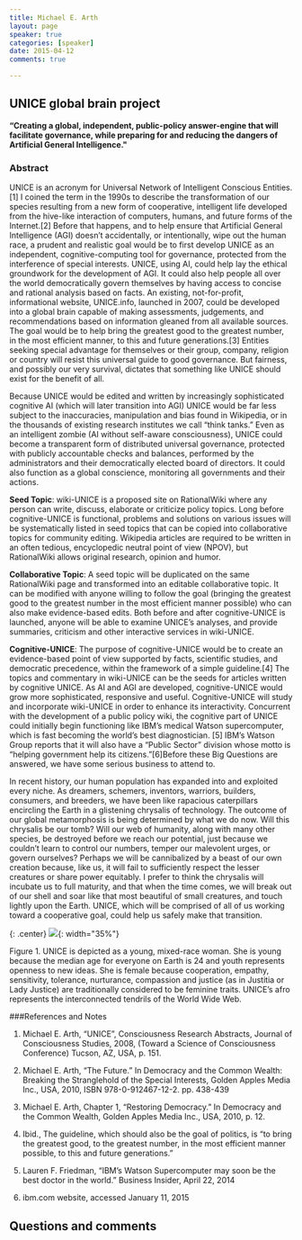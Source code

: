 ```yaml
---
title: Michael E. Arth
layout: page
speaker: true
categories: [speaker]
date: 2015-04-12
comments: true

---
```


## UNICE global brain project
**“Creating a global, independent, public-policy answer-engine that will facilitate governance, while preparing for and reducing the dangers of Artificial General Intelligence."**

### Abstract

UNICE is an acronym for Universal Network of Intelligent Conscious Entities.[1] I coined the term in the 1990s to describe the transformation of our species resulting from a new form of cooperative, intelligent life developed from the hive-like interaction of computers, humans, and future forms of the Internet.[2] Before that happens, and to help ensure that Artificial General Intelligence (AGI) doesn’t accidentally, or intentionally, wipe out the human race, a prudent and realistic goal would be to first develop UNICE as an independent, cognitive-computing tool for governance, protected from the interference of special interests. UNICE, using AI, could help lay the ethical groundwork for the development of AGI. It could also help people all over the world democratically govern themselves by having access to concise and rational analysis based on facts. An existing, not-for-profit, informational website, UNICE.info, launched in 2007, could be developed into a global brain capable of making assessments, judgements, and recommendations based on information gleaned from all available sources. The goal would be to help bring the greatest good to the greatest number, in the most efficient manner, to this and future generations.[3] Entities seeking special advantage for themselves or their group, company, religion or country will resist this universal guide to good governance. But fairness, and possibly our very survival, dictates that something like UNICE should exist for the benefit of all.

Because UNICE would be edited and written by increasingly sophisticated cognitive AI (which will later transition into AGI) UNICE would be far less subject to the inaccuracies, manipulation and bias found in Wikipedia, or in the thousands of existing research institutes we call “think tanks.” Even as an intelligent zombie (AI without self-aware consciousness), UNICE could become a transparent form of distributed universal governance, protected with publicly accountable checks and balances, performed by the administrators and their democratically elected board of directors. It could also function as a global conscience, monitoring all governments and their actions.

**Seed Topic**: wiki-UNICE is a proposed site on RationalWiki where any person can write, discuss, elaborate or criticize policy topics. Long before cognitive-UNICE is functional, problems and solutions on various issues will be systematically listed in seed topics that can be copied into collaborative topics for community editing. Wikipedia articles are required to be written in an often tedious, encyclopedic neutral point of view (NPOV), but RationalWiki allows original research, opinion and humor.

**Collaborative Topic**: A seed topic will be duplicated on the same RationalWiki page and transformed into an editable collaborative topic. It can be modified with anyone willing to follow the goal (bringing the greatest good to the greatest number in the most efficient manner possible) who can also make evidence-based edits. Both before and after cognitive-UNICE is launched, anyone will be able to examine UNICE’s analyses, and provide summaries, criticism and other interactive services in wiki-UNICE.

**Cognitive-UNICE**: The purpose of cognitive-UNICE would be to create an evidence-based point of view supported by facts, scientific studies, and democratic precedence, within the framework of a simple guideline.[4] The topics and commentary in wiki-UNICE can be the seeds for articles written by cognitive UNICE. As AI and AGI are developed, cognitive-UNICE would grow more sophisticated, responsive and useful. Cognitive-UNICE will study and incorporate wiki-UNICE in order to enhance its interactivity. Concurrent with the development of a public policy wiki, the cognitive part of UNICE could initially begin functioning like IBM’s medical Watson supercomputer, which is fast becoming the world’s best diagnostician. [5] IBM’s Watson Group reports that it will also have a “Public Sector” division whose motto is “helping government help its citizens.”[6]Before these Big Questions are answered, we have some serious business to attend to.

In recent history, our human population has expanded into and exploited every niche. As dreamers, schemers, inventors, warriors, builders, consumers, and breeders, we have been like rapacious caterpillars encircling the Earth in a glistening chrysalis of technology. The outcome of our global metamorphosis is being determined by what we do now. Will this chrysalis be our tomb? Will our web of humanity, along with many other species, be destroyed before we reach our potential, just because we couldn’t learn to control our numbers, temper our malevolent urges, or govern ourselves? Perhaps we will be cannibalized by a beast of our own creation because, like us, it will fail to sufficiently respect the lesser creatures or share power equitably. I prefer to think the chrysalis will incubate us to full maturity, and that when the time comes, we will break out of our shell and soar like that most beautiful of small creatures, and touch lightly upon the Earth. UNICE, which will be comprised of all of us working toward a cooperative goal, could help us safely make that transition.

{: .center}
![]({{site.baseurl}}/img/misc/unice.jpg){: width="35%"}

Figure 1. UNICE is depicted as a young, mixed-race woman. She is young because the median age for everyone on Earth is 24 and youth represents openness to new ideas. She is female because cooperation, empathy, sensitivity, tolerance, nurturance, compassion and justice (as in Justitia or Lady Justice) are traditionally considered to be feminine traits. UNICE’s afro represents the interconnected tendrils of the World Wide Web.

###References and Notes

1. Michael E. Arth, “UNICE”, Consciousness Research Abstracts, Journal of Consciousness Studies, 2008, (Toward a Science of Consciousness Conference) Tucson, AZ, USA, p. 151.

2. Michael E. Arth, “The Future.” In Democracy and the Common Wealth: Breaking the Stranglehold of the Special Interests, Golden Apples Media Inc., USA, 2010, ISBN 978-0-912467-12-2. pp. 438-439

3. Michael E. Arth, Chapter 1, “Restoring Democracy.” In Democracy and the Common Wealth, Golden Apples Media Inc., USA, 2010, p. 12.

4. Ibid., The guideline, which should also be the goal of politics, is “to bring the greatest good, to the greatest number, in the most efficient manner possible, to this and future generations.”

5. Lauren F. Friedman, “IBM’s Watson Supercomputer may soon be the best doctor in the world.” Business Insider, April 22, 2014

6. ibm.com website, accessed January 11, 2015

## Questions and comments

